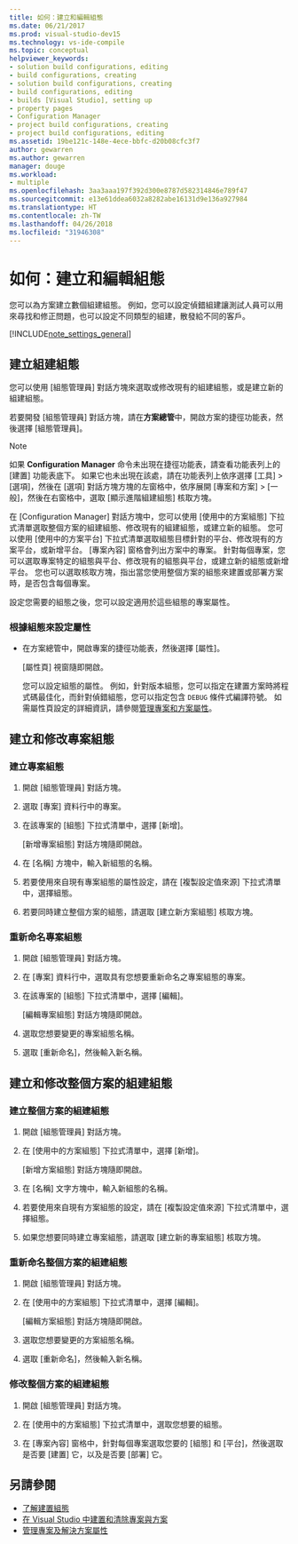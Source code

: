 ```yaml
---
title: 如何：建立和編輯組態
ms.date: 06/21/2017
ms.prod: visual-studio-dev15
ms.technology: vs-ide-compile
ms.topic: conceptual
helpviewer_keywords:
- solution build configurations, editing
- build configurations, creating
- solution build configurations, creating
- build configurations, editing
- builds [Visual Studio], setting up
- property pages
- Configuration Manager
- project build configurations, creating
- project build configurations, editing
ms.assetid: 19be121c-148e-4ece-bbfc-d20b08cfc3f7
author: gewarren
ms.author: gewarren
manager: douge
ms.workload:
- multiple
ms.openlocfilehash: 3aa3aaa197f392d300e8787d582314846e789f47
ms.sourcegitcommit: e13e61ddea6032a8282abe16131d9e136a927984
ms.translationtype: HT
ms.contentlocale: zh-TW
ms.lasthandoff: 04/26/2018
ms.locfileid: "31946308"
---
```

# <a name="how-to-create-and-edit-configurations"></a>如何：建立和編輯組態

您可以為方案建立數個組建組態。 例如，您可以設定偵錯組建讓測試人員可以用來尋找和修正問題，也可以設定不同類型的組建，散發給不同的客戶。

[!INCLUDE[note_settings_general](../data-tools/includes/note_settings_general_md.md)]

## <a name="create-build-configurations"></a>建立組建組態

您可以使用 [組態管理員] 對話方塊來選取或修改現有的組建組態，或是建立新的組建組態。

若要開發 [組態管理員] 對話方塊，請在**方案總管**中，開啟方案的捷徑功能表，然後選擇 [組態管理員]。

> [!NOTE]
> 如果 **Configuration Manager** 命令未出現在捷徑功能表，請查看功能表列上的 [建置] 功能表底下。 如果它也未出現在該處，請在功能表列上依序選擇 [工具] > [選項]，然後在 [選項] 對話方塊方塊的左窗格中，依序展開 [專案和方案] > [一般]，然後在右窗格中，選取 [顯示進階組建組態] 核取方塊。

在 [Configuration Manager] 對話方塊中，您可以使用 [使用中的方案組態] 下拉式清單選取整個方案的組建組態、修改現有的組建組態，或建立新的組態。 您可以使用 [使用中的方案平台] 下拉式清單選取組態目標針對的平台、修改現有的方案平台，或新增平台。 [專案內容] 窗格會列出方案中的專案。 針對每個專案，您可以選取專案特定的組態與平台、修改現有的組態與平台，或建立新的組態或新增平台。 您也可以選取核取方塊，指出當您使用整個方案的組態來建置或部署方案時，是否包含每個專案。

 設定您需要的組態之後，您可以設定適用於這些組態的專案屬性。

### <a name="to-set-properties-based-on-configurations"></a>根據組態來設定屬性

-   在方案總管中，開啟專案的捷徑功能表，然後選擇 [屬性]。

     [屬性頁] 視窗隨即開啟。

     您可以設定組態的屬性。 例如，針對版本組態，您可以指定在建置方案時將程式碼最佳化，而針對偵錯組態，您可以指定包含 `DEBUG` 條件式編譯符號。 如需屬性頁設定的詳細資訊，請參閱[管理專案和方案屬性](../ide/managing-project-and-solution-properties.md)。

## <a name="create-and-modify-project-configurations"></a>建立和修改專案組態

### <a name="to-create-a-project-configuration"></a>建立專案組態

1.  開啟 [組態管理員] 對話方塊。

2.  選取 [專案] 資料行中的專案。

3.  在該專案的 [組態] 下拉式清單中，選擇 [新增]。

     [新增專案組態] 對話方塊隨即開啟。

4.  在 [名稱] 方塊中，輸入新組態的名稱。

5.  若要使用來自現有專案組態的屬性設定，請在 [複製設定值來源] 下拉式清單中，選擇組態。

6.  若要同時建立整個方案的組態，請選取 [建立新方案組態] 核取方塊。

### <a name="to-rename-a-project-configuration"></a>重新命名專案組態

1.  開啟 [組態管理員] 對話方塊。

2.  在 [專案] 資料行中，選取具有您想要重新命名之專案組態的專案。

3.  在該專案的 [組態] 下拉式清單中，選擇 [編輯]。

     [編輯專案組態] 對話方塊隨即開啟。

4.  選取您想要變更的專案組態名稱。

5.  選取 [重新命名]，然後輸入新名稱。

## <a name="create-and-modify-solution-wide-build-configurations"></a>建立和修改整個方案的組建組態

### <a name="to-create-a-solution-wide-build-configuration"></a>建立整個方案的組建組態

1.  開啟 [組態管理員] 對話方塊。

2.  在 [使用中的方案組態] 下拉式清單中，選擇 [新增]。

     [新增方案組態] 對話方塊隨即開啟。

3.  在 [名稱] 文字方塊中，輸入新組態的名稱。

4.  若要使用來自現有方案組態的設定，請在 [複製設定值來源] 下拉式清單中，選擇組態。

5.  如果您想要同時建立專案組態，請選取 [建立新的專案組態] 核取方塊。

### <a name="to-rename-a-solution-wide-build-configuration"></a>重新命名整個方案的組建組態

1.  開啟 [組態管理員] 對話方塊。

2.  在 [使用中的方案組態] 下拉式清單中，選擇 [編輯]。

     [編輯方案組態] 對話方塊隨即開啟。

3.  選取您想要變更的方案組態名稱。

4.  選取 [重新命名]，然後輸入新名稱。

### <a name="to-modify-a-solution-wide-build-configuration"></a>修改整個方案的組建組態

1.  開啟 [組態管理員] 對話方塊。

2.  在 [使用中的方案組態] 下拉式清單中，選取您想要的組態。

3.  在 [專案內容] 窗格中，針對每個專案選取您要的 [組態] 和 [平台]，然後選取是否要 [建置] 它，以及是否要 [部署] 它。

## <a name="see-also"></a>另請參閱

- [了解建置組態](../ide/understanding-build-configurations.md)
- [在 Visual Studio 中建置和清除專案與方案](../ide/building-and-cleaning-projects-and-solutions-in-visual-studio.md)
- [管理專案及解決方案屬性](managing-project-and-solution-properties.md)